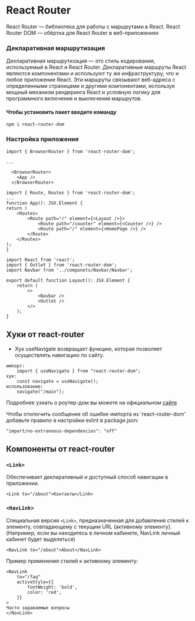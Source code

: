 # React Router

React Router — библиотека для работы с маршрутами в React. React Router DOM — обёртка для React Router в веб-приложениях

### Декларативная маршрутизация

Декларативная маршрутизация — это стиль кодирования, используемый в React и React Router. Декларативные маршруты React являются компонентами и используют ту же инфраструктуру, что и любое приложение React. Эти маршруты связывают веб-адреса с определенными страницами и другими компонентами, используя мощный механизм рендеринга React и условную логику для программного включения и выключения маршрутов.

#### Чтобы установить пакет введите команду

`npm i react-router-dom`

### Настройка приложения

```tsx
import { BrowserRouter } from 'react-router-dom';

...

  <BrowserRouter>
    <App />
  </BrowserRouter>
```

```tsx
import { Route, Routes } from 'react-router-dom';
...
function App(): JSX.Element {
return (
    <Routes>
        <Route path="/" element={<Layout />}>
            <Route path="/counter" element={<Counter />} />
            <Route path="/" element={<HomePage />} />
        </Route>
    </Routes>
);
}
```

```tsx
import React from 'react';
import { Outlet } from 'react-router-dom';
import Navbar from '../componets/Navbar/Navbar';

export default function Layout(): JSX.Element {
    return (
        <>
            <Navbar />
            <Outlet />
        </>
    );
}
```

## Хуки от react-router

-   Хук useNavigate возвращает функцию, которая позволяет осуществлять навигацию по сайту.

```tsx
импорт:
    import { useNavigate } from "react-router-dom";
хук:
    const navigate = useNavigate();
использование:
    navigate("/main");
```

Подробнее узнать о роутер-дом вы можете на официальном [сайте](https://reactrouter.com/en/main)

Чтобы отключить сообщение об ошибке импорта из 'react-router-dom' добавьте правило в настройки eslint в package.json:

`"import/no-extraneous-dependencies": "off"`

## Компоненты от react-router

### `<Link>`

Обеспечивает декларативный и доступный способ навигации в приложении.

```tsx
<Link to="/about">Контакты</Link>
```

### `<NavLink>`

Специальная версия `<Link>`, предназначенная для добавления стилей к элементу, совпадающему с текущим URL (активному элементу). (Например, если вы находитесь в личном кабинете, NavLink личный кабинет будет выделяться)

`<NavLink to="/about">About</NavLink>`

Пример применения стилей к активному элементу:

```tsx
<NavLink
    to="/faq"
    activeStyle={{
        fontWeight: 'bold',
        color: 'red',
    }}
>
Часто задаваемые вопросы
</NavLink>
```
